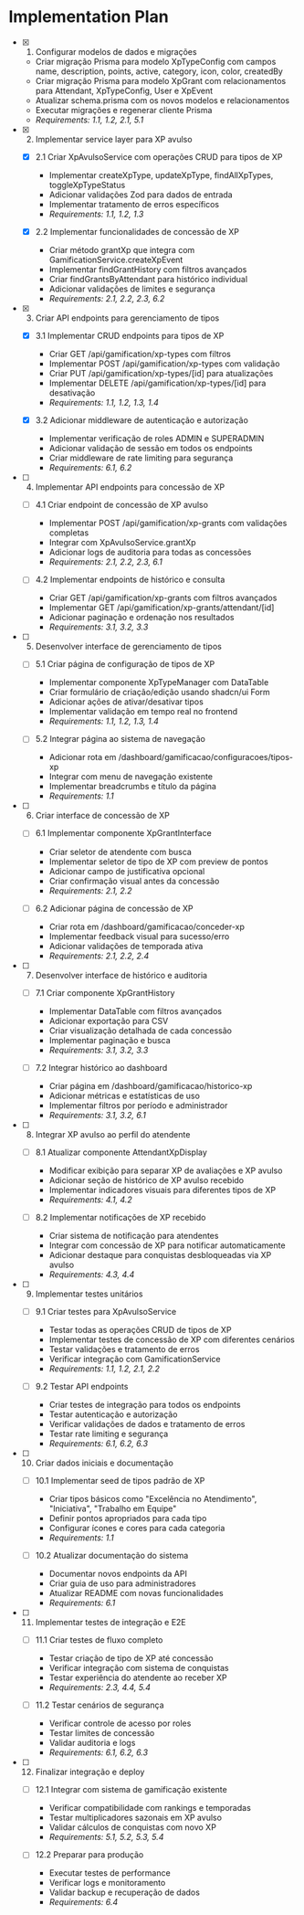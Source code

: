 # Implementation Plan

- [x] 1. Configurar modelos de dados e migrações





  - Criar migração Prisma para modelo XpTypeConfig com campos name, description, points, active, category, icon, color, createdBy
  - Criar migração Prisma para modelo XpGrant com relacionamentos para Attendant, XpTypeConfig, User e XpEvent
  - Atualizar schema.prisma com os novos modelos e relacionamentos
  - Executar migrações e regenerar cliente Prisma
  - _Requirements: 1.1, 1.2, 2.1, 5.1_

- [x] 2. Implementar service layer para XP avulso





  - [x] 2.1 Criar XpAvulsoService com operações CRUD para tipos de XP


    - Implementar createXpType, updateXpType, findAllXpTypes, toggleXpTypeStatus
    - Adicionar validações Zod para dados de entrada
    - Implementar tratamento de erros específicos
    - _Requirements: 1.1, 1.2, 1.3_

  - [x] 2.2 Implementar funcionalidades de concessão de XP


    - Criar método grantXp que integra com GamificationService.createXpEvent
    - Implementar findGrantHistory com filtros avançados
    - Criar findGrantsByAttendant para histórico individual
    - Adicionar validações de limites e segurança
    - _Requirements: 2.1, 2.2, 2.3, 6.2_

- [x] 3. Criar API endpoints para gerenciamento de tipos





  - [x] 3.1 Implementar CRUD endpoints para tipos de XP


    - Criar GET /api/gamification/xp-types com filtros
    - Implementar POST /api/gamification/xp-types com validação
    - Criar PUT /api/gamification/xp-types/[id] para atualizações
    - Implementar DELETE /api/gamification/xp-types/[id] para desativação
    - _Requirements: 1.1, 1.2, 1.3, 1.4_

  - [x] 3.2 Adicionar middleware de autenticação e autorização


    - Implementar verificação de roles ADMIN e SUPERADMIN
    - Adicionar validação de sessão em todos os endpoints
    - Criar middleware de rate limiting para segurança
    - _Requirements: 6.1, 6.2_

- [ ] 4. Implementar API endpoints para concessão de XP

  - [ ] 4.1 Criar endpoint de concessão de XP avulso

    - Implementar POST /api/gamification/xp-grants com validações completas
    - Integrar com XpAvulsoService.grantXp
    - Adicionar logs de auditoria para todas as concessões
    - _Requirements: 2.1, 2.2, 2.3, 6.1_

  - [ ] 4.2 Implementar endpoints de histórico e consulta

    - Criar GET /api/gamification/xp-grants com filtros avançados
    - Implementar GET /api/gamification/xp-grants/attendant/[id]
    - Adicionar paginação e ordenação nos resultados
    - _Requirements: 3.1, 3.2, 3.3_

- [ ] 5. Desenvolver interface de gerenciamento de tipos

  - [ ] 5.1 Criar página de configuração de tipos de XP

    - Implementar componente XpTypeManager com DataTable
    - Criar formulário de criação/edição usando shadcn/ui Form
    - Adicionar ações de ativar/desativar tipos
    - Implementar validação em tempo real no frontend
    - _Requirements: 1.1, 1.2, 1.3, 1.4_

  - [ ] 5.2 Integrar página ao sistema de navegação

    - Adicionar rota em /dashboard/gamificacao/configuracoes/tipos-xp
    - Integrar com menu de navegação existente
    - Implementar breadcrumbs e título da página
    - _Requirements: 1.1_

- [ ] 6. Criar interface de concessão de XP


  - [ ] 6.1 Implementar componente XpGrantInterface
    - Criar seletor de atendente com busca
    - Implementar seletor de tipo de XP com preview de pontos
    - Adicionar campo de justificativa opcional
    - Criar confirmação visual antes da concessão
    - _Requirements: 2.1, 2.2_

  - [ ] 6.2 Adicionar página de concessão de XP
    - Criar rota em /dashboard/gamificacao/conceder-xp
    - Implementar feedback visual para sucesso/erro
    - Adicionar validações de temporada ativa
    - _Requirements: 2.1, 2.2, 2.4_

- [ ] 7. Desenvolver interface de histórico e auditoria
  - [ ] 7.1 Criar componente XpGrantHistory
    - Implementar DataTable com filtros avançados
    - Adicionar exportação para CSV
    - Criar visualização detalhada de cada concessão
    - Implementar paginação e busca
    - _Requirements: 3.1, 3.2, 3.3_

  - [ ] 7.2 Integrar histórico ao dashboard
    - Criar página em /dashboard/gamificacao/historico-xp
    - Adicionar métricas e estatísticas de uso
    - Implementar filtros por período e administrador
    - _Requirements: 3.1, 3.2, 6.1_

- [ ] 8. Integrar XP avulso ao perfil do atendente
  - [ ] 8.1 Atualizar componente AttendantXpDisplay
    - Modificar exibição para separar XP de avaliações e XP avulso
    - Adicionar seção de histórico de XP avulso recebido
    - Implementar indicadores visuais para diferentes tipos de XP
    - _Requirements: 4.1, 4.2_

  - [ ] 8.2 Implementar notificações de XP recebido
    - Criar sistema de notificação para atendentes
    - Integrar com concessão de XP para notificar automaticamente
    - Adicionar destaque para conquistas desbloqueadas via XP avulso
    - _Requirements: 4.3, 4.4_

- [ ] 9. Implementar testes unitários
  - [ ] 9.1 Criar testes para XpAvulsoService
    - Testar todas as operações CRUD de tipos de XP
    - Implementar testes de concessão de XP com diferentes cenários
    - Testar validações e tratamento de erros
    - Verificar integração com GamificationService
    - _Requirements: 1.1, 1.2, 2.1, 2.2_

  - [ ] 9.2 Testar API endpoints
    - Criar testes de integração para todos os endpoints
    - Testar autenticação e autorização
    - Verificar validações de dados e tratamento de erros
    - Testar rate limiting e segurança
    - _Requirements: 6.1, 6.2, 6.3_

- [ ] 10. Criar dados iniciais e documentação
  - [ ] 10.1 Implementar seed de tipos padrão de XP
    - Criar tipos básicos como "Excelência no Atendimento", "Iniciativa", "Trabalho em Equipe"
    - Definir pontos apropriados para cada tipo
    - Configurar ícones e cores para cada categoria
    - _Requirements: 1.1_

  - [ ] 10.2 Atualizar documentação do sistema
    - Documentar novos endpoints da API
    - Criar guia de uso para administradores
    - Atualizar README com novas funcionalidades
    - _Requirements: 6.1_

- [ ] 11. Implementar testes de integração e E2E
  - [ ] 11.1 Criar testes de fluxo completo
    - Testar criação de tipo de XP até concessão
    - Verificar integração com sistema de conquistas
    - Testar experiência do atendente ao receber XP
    - _Requirements: 2.3, 4.4, 5.4_

  - [ ] 11.2 Testar cenários de segurança
    - Verificar controle de acesso por roles
    - Testar limites de concessão
    - Validar auditoria e logs
    - _Requirements: 6.1, 6.2, 6.3_

- [ ] 12. Finalizar integração e deploy
  - [ ] 12.1 Integrar com sistema de gamificação existente
    - Verificar compatibilidade com rankings e temporadas
    - Testar multiplicadores sazonais em XP avulso
    - Validar cálculos de conquistas com novo XP
    - _Requirements: 5.1, 5.2, 5.3, 5.4_

  - [ ] 12.2 Preparar para produção
    - Executar testes de performance
    - Verificar logs e monitoramento
    - Validar backup e recuperação de dados
    - _Requirements: 6.4_